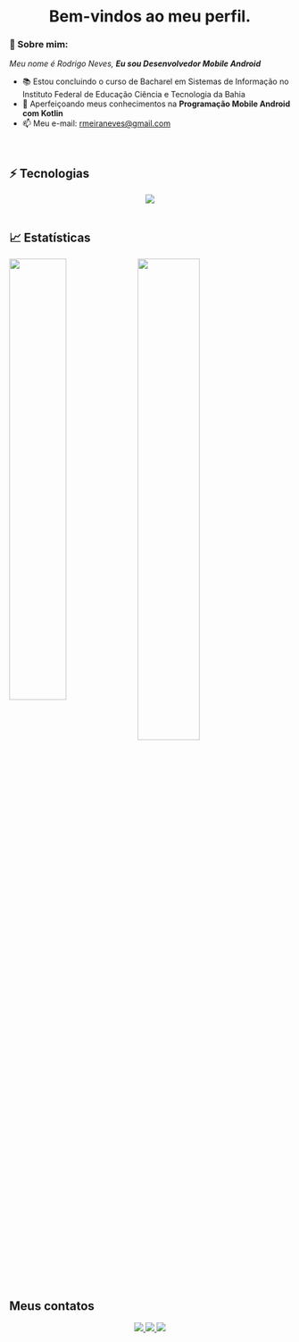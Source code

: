 <h1 align='center'> Bem-vindos ao meu perfil. </h1>

### 👋 Sobre mim:

<p>
  <em>
    Meu nome é Rodrigo Neves, <strong>Eu sou Desenvolvedor Mobile Android</strong>
  </em>
</p>
 
- 📚 Estou concluindo o curso de Bacharel em Sistemas de Informação no Instituto Federal de Educação Ciência e Tecnologia da Bahia</a>
- 🚀 Aperfeiçoando meus conhecimentos na <strong>Programação Mobile Android com Kotlin</strong>
- 📫 Meu e-mail: rmeiraneves@gmail.com

<br>

## ⚡ Tecnologias

<div align="center">
  <img src="[https://skillicons.dev/icons?i=androidstudio,kotlin,java,git,html,css,wordpress,github]"></img>
</div>
  
<br>

## 📈 Estatísticas

<img align="left" width="45%" src="https://github-readme-stats.vercel.app/api?username=rodrigomeiraneves&show_icons=true&theme=merko"></img>

<img width="47%" src="https://github-readme-stats.vercel.app/api/top-langs/?username=rodrigomeiraneves&layout=compact&theme=merko"></img>



##  Meus contatos

<div align="center">
  <p>
<a href="https://www.linkedin.com/in/rodrigo-meiraneves/"> 
	<img src="https://img.shields.io/badge/LinkedIn-0077B5?style=for-the-badge&logo=linkedin&logoColor=white" />
<a href="mailto:rmeiraneves@gmail.com"> 
	<img src="https://img.shields.io/badge/Gmail-D14836?style=for-the-badge&logo=gmail&logoColor=white" />
 <a/>
 <a href="https://www.instagram.com/rodrigonevesm_/"> 
	<img src="https://img.shields.io/badge/Instagram-E4405F?style=for-the-badge&logo=instagram&logoColor=white" />
 <a/><br><br>
</div>
